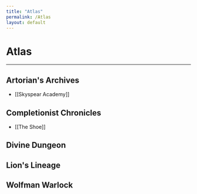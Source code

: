 ```yaml
---
title: "Atlas"
permalink: /Atlas
layout: default
---
```


# Atlas
---

## Artorian's Archives
- [[Skyspear Academy]]


## Completionist Chronicles
- [[The Shoe]]

## Divine Dungeon

## Lion's Lineage

## Wolfman Warlock